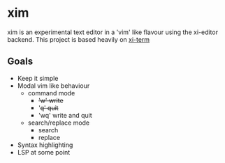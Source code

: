 # xim
xim is an experimental text editor in a 'vim' like flavour using the xi-editor backend.
This project is based heavily on [xi-term](https://github.com/xi-frontend/xi-term)

## Goals
 * Keep it simple
 * Modal vim like behaviour
    * command mode
        * ~~'w' write~~
        * '~~q' quit~~
        * 'wq' write and quit
    * search/replace mode
        * search
        * replace
 * Syntax highlighting
 * LSP at some point

